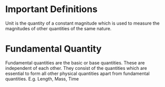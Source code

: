 # Important Definitions

Unit is the quantity of a constant magnitude which is used to measure the magnitudes of other quantities of the same nature.

# Fundamental Quantity

Fundamental quantities are the basic or base quantities. These are independent of each other. They consist of the quantities which are essential to form all other physical quantities apart from fundamental quantities.
E.g. Length, Mass, Time

